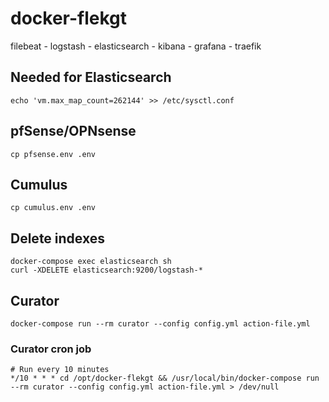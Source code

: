 # docker-flekgt

filebeat - logstash - elasticsearch - kibana - grafana - traefik

## Needed for Elasticsearch
    echo 'vm.max_map_count=262144' >> /etc/sysctl.conf

## pfSense/OPNsense
    cp pfsense.env .env

## Cumulus
    cp cumulus.env .env

## Delete indexes
    docker-compose exec elasticsearch sh
    curl -XDELETE elasticsearch:9200/logstash-*

## Curator
    docker-compose run --rm curator --config config.yml action-file.yml
    
### Curator cron job
    # Run every 10 minutes
    */10 * * * cd /opt/docker-flekgt && /usr/local/bin/docker-compose run --rm curator --config config.yml action-file.yml > /dev/null
